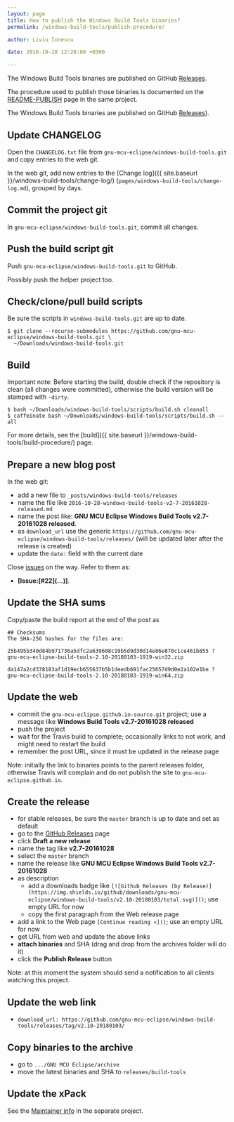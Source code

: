 ```yaml
---
layout: page
title: How to publish the Windows Build Tools binaries?
permalink: /windows-build-tools/publish-procedure/

author: Liviu Ionescu

date: 2016-10-28 12:28:00 +0300

---
```


The Windows Build Tools binaries are published on GitHub 
[Releases](https://github.com/gnu-mcu-eclipse/windows-build-tools/releases/).

The procedure used to publish those binaries is documented on the 
[README-PUBLISH](https://github.com/gnu-mcu-eclipse/windows-build-tools/blob/xpack/README-PUBLISH.md)
page in the same project.

The Windows Build Tools binaries are published on GitHub  [Releases](https://github.com/gnu-mcu-eclipse/windows-build-tools/releases)).

## Update CHANGELOG

Open the `CHANGELOG.txt` file from `gnu-mcu-eclipse/windows-build-tools.git` and copy entries to the web git.

In the web git, add new entries to the [Change log]({{ site.baseurl }}/windows-build-tools/change-log/) (`pages/windows-build-tools/change-log.md`), grouped by days.

## Commit the project git

In `gnu-mcu-eclipse/windows-build-tools.git`, commit all changes.

## Push the build script git

Push `gnu-mcu-eclipse/windows-build-tools.git` to GitHub.

Possibly push the helper project too.

## Check/clone/pull build scripts

Be sure the scripts in `windows-build-tools.git` are up to date.

```console
$ git clone --recurse-submodules https://github.com/gnu-mcu-eclipse/windows-build-tools.git \
  ~/Downloads/windows-build-tools.git
```

## Build

Important note: Before starting the build, double check if the repository is clean (all changes were committed), otherwise the build version will be stamped with `-dirty`.

```console
$ bash ~/Downloads/windows-build-tools/scripts/build.sh cleanall
$ caffeinate bash ~/Downloads/windows-build-tools/scripts/build.sh --all
```

For more details, see the [build]({{ site.baseurl }}/windows-build-tools/build-procedure/) page.

## Prepare a new blog post

In the web git:

- add a new file to `_posts/windows-build-tools/releases`
- name the file like `2016-10-28-windows-build-tools-v2-7-20161028-released.md`
- name the post like: **GNU MCU Eclipse Windows Build Tools v2.7-20161028 released**.
- as `download_url` use the generic `https://github.com/gnu-mcu-eclipse/windows-build-tools/releases/` (will be updated later after the release is created)
- update the `date:` field with the current date

Close [issues](https://github.com/gnu-mcu-eclipse/windows-build-tools/issues) on the way. Refer to them as:

- **[Issue:\[#22\]\(...\)]**.

## Update the SHA sums

Copy/paste the build report at the end of the post as

```console
## Checksums
The SHA-256 hashes for the files are:

25b495b340d84b971736a5dfc2a639608c19b5d9d30d14e86e870c1ce461b855 ?
gnu-mcu-eclipse-build-tools-2.10-20180103-1919-win32.zip

da147a2cd378183af1d19ecb655637b5b1deedb691fac25657d9d0e2a102e1be ?
gnu-mcu-eclipse-build-tools-2.10-20180103-1919-win64.zip
```

## Update the web

- commit the `gnu-mcu-eclipse.github.io-source.git` project; use a message like **Windows Build Tools v2.7-20161028 released**
- push the project
- wait for the Travis build to complete; occasionally links to not work, and might need to restart the build
- remember the post URL, since it must be updated in the release page

Note: initially the link to binaries points to the parent releases folder, otherwise Travis will complain and do not publish the site to `gnu-mcu-eclipse.github.io`.

## Create the release

- for stable releases, be sure the `master` branch is up to date and set as default
- go to the [GitHub Releases](https://github.com/gnu-mcu-eclipse/windows-build-tools/releases) page
- click **Draft a new release**
- name the tag like **v2.7-20161028**
- select the `master` branch
- name the release like **GNU MCU Eclipse Windows Build Tools v2.7-20161028**
- as description
  - add a downloads badge like `[![Github Releases (by Release)](https://img.shields.io/github/downloads/gnu-mcu-eclipse/windows-build-tools/v2.10-20180103/total.svg)]()`; use empty URL for now
  - copy the first paragraph from the Web release page
- add a link to the Web page `[Continue reading »]()`; use an empty URL for now
- get URL from web and update the above links
- **attach binaries** and SHA (drag and drop from the archives folder will do it)
- click the **Publish Release** button

Note: at this moment the system should send a notification to all clients watching this project.

## Update the web link

* `download_url: https://github.com/gnu-mcu-eclipse/windows-build-tools/releases/tag/v2.10-20180103/`

## Copy binaries to the archive

- go to `.../GNU MCU Eclipse/archive`
- move the latest binaries and SHA to `releases/build-tools`

## Update the xPack

See the [Maintainer info](https://github.com/gnu-mcu-eclipse/windows-build-tools-xpack#how-to-publish) in the separate project.
